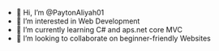 - 👋 Hi, I’m @PaytonAliyah01
- 👀 I’m interested in Web Development
- 🌱 I’m currently learning C# and aps.net core MVC
- 💞️ I’m looking to collaborate on beginner-friendly Websites


<!---
PaytonAliyah01/PaytonAliyah01 is a ✨ special ✨ repository because its `README.md` (this file) appears on your GitHub profile.
You can click the Preview link to take a look at your changes.
--->
